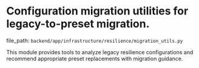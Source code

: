 # Configuration migration utilities for legacy-to-preset migration.

  file_path: `backend/app/infrastructure/resilience/migration_utils.py`

This module provides tools to analyze legacy resilience configurations
and recommend appropriate preset replacements with migration guidance.
